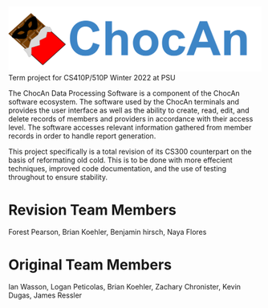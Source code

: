 ![Chocoholics Anonymous](chocan-logo.svg)
Term project for CS410P/510P Winter 2022 at PSU

The ChocAn Data Processing Software is a component of the ChocAn software ecosystem. The software used by the ChocAn terminals and provides the user interface as well as the ability to create, read, edit, and delete records of members and providers in accordance with their access level. The software accesses relevant information gathered from member records in order to handle report generation.

This project specifically is a total revision of its CS300 counterpart on the basis of reformating old cold. This is to be done with more effecient techniques, improved code documentation, and the use of testing throughout to ensure stability.

# Revision Team Members
Forest Pearson,
Brian Koehler,
Benjamin hirsch,
Naya Flores
# Original Team Members
Ian Wasson,
Logan Peticolas,
Brian Koehler,
Zachary Chronister,
Kevin Dugas,
James Ressler